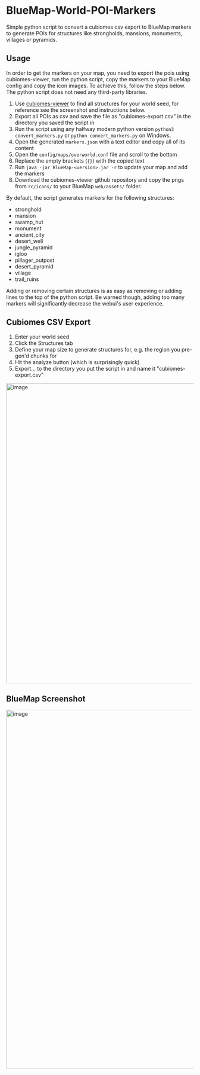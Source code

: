 # BlueMap-World-POI-Markers

Simple python script to convert a cubiomes csv export to BlueMap markers to generate POIs for structures like strongholds, mansions, monuments, villages or pyramids.

## Usage
In order to get the markers on your map, you need to export the pois using cubiomes-viewer, run the python script, copy the markers to your BlueMap config and copy the icon images. To achieve this, follow the steps below.
The python script does not need any third-party libraries.

1. Use [cubiomes-viewer](https://github.com/Cubitect/cubiomes-viewer/releases) to find all structures for your world seed, for reference see the screenshot and instructions below.
2. Export all POIs as csv and save the file as "cubiomes-export.csv" in the directory you saved the script in
3. Run the script using any halfway modern python version `python3 convert_markers.py` or `python convert_markers.py` on Windows.
4. Open the generated `markers.json` with a text editor and copy all of its content
5. Open the `config/maps/overworld.conf` file and scroll to the bottom
6. Replace the empty brackets (`{}`) with the copied text
7. Run `java -jar BlueMap-<version>.jar -r` to update your map and add the markers
8. Download the cubiomes-viewer github repository and copy the pngs from `rc/icons/` to your BlueMap `web/assets/` folder.

By default, the script generates markers for the following structures:
- stronghold
- mansion
- swamp_hut
- monument
- ancient_city
- desert_well
- jungle_pyramid
- igloo
- pillager_outpost
- desert_pyramid
- village
- trail_ruins

Adding or removing certain structures is as easy as removing or adding lines to the top of the python script.
Be warned though, adding too many markers will significantly decrease the webui's user experience.

## Cubiomes CSV Export

1. Enter your world seed
2. Click the Structures tab
3. Define your map size to generate structures for, e.g. the region you pre-gen'd chunks for
4. Hit the analyze button (which is surprisingly quick)
5. Export... to the directory you put the script in and name it "cubiomes-export.csv"

<img width="803" alt="image" src="https://github.com/TheMcSebi/BlueMap-World-POI-Markers/assets/1323131/1651b2b1-3f31-467a-bf08-af1570b22e1a">

## BlueMap Screenshot

<img width="960" alt="image" src="https://github.com/TheMcSebi/BlueMap-World-POI-Markers/assets/1323131/82679d4a-2135-4c52-ae48-a48282e1133d">
